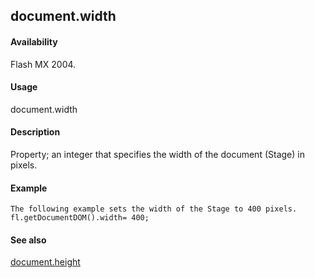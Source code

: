 ## document.width

#### Availability

Flash MX 2004.

#### Usage

document.width

#### Description

Property; an integer that specifies the width of the document (Stage) in pixels.

#### Example

```
The following example sets the width of the Stage to 400 pixels.
fl.getDocumentDOM().width= 400;

```
#### See also

[document.height](#_bookmark221)
